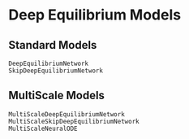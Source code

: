 # Deep Equilibrium Models

## Standard Models

```@docs
DeepEquilibriumNetwork
SkipDeepEquilibriumNetwork
```

## MultiScale Models

```@docs
MultiScaleDeepEquilibriumNetwork
MultiScaleSkipDeepEquilibriumNetwork
MultiScaleNeuralODE
```
